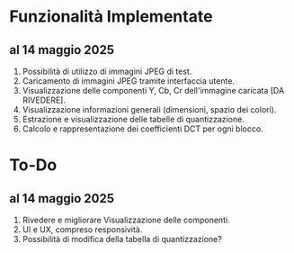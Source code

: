 # Funzionalità Implementate 
## al 14 maggio 2025

1. Possibilità di utilizzo di immagini JPEG di test.
2. Caricamento di immagini JPEG tramite interfaccia utente.
2. Visualizzazione delle componenti Y, Cb, Cr dell'immagine caricata [DA RIVEDERE].
3. Visualizzazione informazioni generali (dimensioni, spazio dei colori).
4. Estrazione e visualizzazione delle tabelle di quantizzazione.
5. Calcolo e rappresentazione dei coefficienti DCT per ogni blocco.


# To-Do
## al 14 maggio 2025
1. Rivedere e migliorare Visualizzazione delle componenti.
2. UI e UX, compreso responsività.
3. Possibilità di modifica della tabella di quantizzazione?